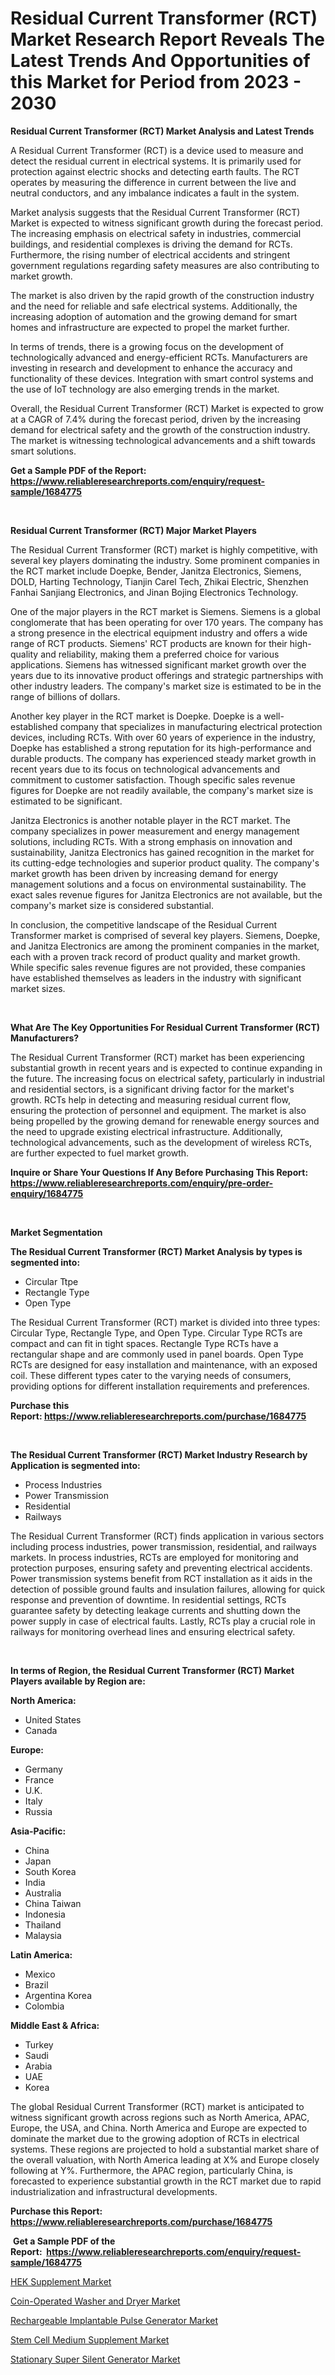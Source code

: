 <p><h1>Residual Current Transformer (RCT) Market Research Report Reveals The Latest Trends And Opportunities of this Market for Period from 2023 - 2030</h1></p><p><strong>Residual Current Transformer (RCT) Market Analysis and Latest Trends</strong></p>
<p><p>A Residual Current Transformer (RCT) is a device used to measure and detect the residual current in electrical systems. It is primarily used for protection against electric shocks and detecting earth faults. The RCT operates by measuring the difference in current between the live and neutral conductors, and any imbalance indicates a fault in the system.</p><p>Market analysis suggests that the Residual Current Transformer (RCT) Market is expected to witness significant growth during the forecast period. The increasing emphasis on electrical safety in industries, commercial buildings, and residential complexes is driving the demand for RCTs. Furthermore, the rising number of electrical accidents and stringent government regulations regarding safety measures are also contributing to market growth.</p><p>The market is also driven by the rapid growth of the construction industry and the need for reliable and safe electrical systems. Additionally, the increasing adoption of automation and the growing demand for smart homes and infrastructure are expected to propel the market further.</p><p>In terms of trends, there is a growing focus on the development of technologically advanced and energy-efficient RCTs. Manufacturers are investing in research and development to enhance the accuracy and functionality of these devices. Integration with smart control systems and the use of IoT technology are also emerging trends in the market.</p><p>Overall, the Residual Current Transformer (RCT) Market is expected to grow at a CAGR of 7.4% during the forecast period, driven by the increasing demand for electrical safety and the growth of the construction industry. The market is witnessing technological advancements and a shift towards smart solutions.</p></p>
<p><strong>Get a Sample PDF of the Report:&nbsp; <a href="https://www.reliableresearchreports.com/enquiry/request-sample/1684775">https://www.reliableresearchreports.com/enquiry/request-sample/1684775</a></strong></p>
<p>&nbsp;</p>
<p><strong>Residual Current Transformer (RCT) Major Market Players</strong></p>
<p><p>The Residual Current Transformer (RCT) market is highly competitive, with several key players dominating the industry. Some prominent companies in the RCT market include Doepke, Bender, Janitza Electronics, Siemens, DOLD, Harting Technology, Tianjin Carel Tech, Zhikai Electric, Shenzhen Fanhai Sanjiang Electronics, and Jinan Bojing Electronics Technology. </p><p>One of the major players in the RCT market is Siemens. Siemens is a global conglomerate that has been operating for over 170 years. The company has a strong presence in the electrical equipment industry and offers a wide range of RCT products. Siemens' RCT products are known for their high-quality and reliability, making them a preferred choice for various applications. Siemens has witnessed significant market growth over the years due to its innovative product offerings and strategic partnerships with other industry leaders. The company's market size is estimated to be in the range of billions of dollars.</p><p>Another key player in the RCT market is Doepke. Doepke is a well-established company that specializes in manufacturing electrical protection devices, including RCTs. With over 60 years of experience in the industry, Doepke has established a strong reputation for its high-performance and durable products. The company has experienced steady market growth in recent years due to its focus on technological advancements and commitment to customer satisfaction. Though specific sales revenue figures for Doepke are not readily available, the company's market size is estimated to be significant.</p><p>Janitza Electronics is another notable player in the RCT market. The company specializes in power measurement and energy management solutions, including RCTs. With a strong emphasis on innovation and sustainability, Janitza Electronics has gained recognition in the market for its cutting-edge technologies and superior product quality. The company's market growth has been driven by increasing demand for energy management solutions and a focus on environmental sustainability. The exact sales revenue figures for Janitza Electronics are not available, but the company's market size is considered substantial.</p><p>In conclusion, the competitive landscape of the Residual Current Transformer market is comprised of several key players. Siemens, Doepke, and Janitza Electronics are among the prominent companies in the market, each with a proven track record of product quality and market growth. While specific sales revenue figures are not provided, these companies have established themselves as leaders in the industry with significant market sizes.</p></p>
<p>&nbsp;</p>
<p><strong>What Are The Key Opportunities For Residual Current Transformer (RCT) Manufacturers?</strong></p>
<p><p>The Residual Current Transformer (RCT) market has been experiencing substantial growth in recent years and is expected to continue expanding in the future. The increasing focus on electrical safety, particularly in industrial and residential sectors, is a significant driving factor for the market's growth. RCTs help in detecting and measuring residual current flow, ensuring the protection of personnel and equipment. The market is also being propelled by the growing demand for renewable energy sources and the need to upgrade existing electrical infrastructure. Additionally, technological advancements, such as the development of wireless RCTs, are further expected to fuel market growth.</p></p>
<p><strong>Inquire or Share Your Questions If Any Before Purchasing This Report: <a href="https://www.reliableresearchreports.com/enquiry/pre-order-enquiry/1684775">https://www.reliableresearchreports.com/enquiry/pre-order-enquiry/1684775</a></strong></p>
<p>&nbsp;</p>
<p><strong>Market Segmentation</strong></p>
<p><strong>The Residual Current Transformer (RCT) Market Analysis by types is segmented into:</strong></p>
<p><ul><li>Circular Ttpe</li><li>Rectangle Type</li><li>Open Type</li></ul></p>
<p><p>The Residual Current Transformer (RCT) market is divided into three types: Circular Type, Rectangle Type, and Open Type. Circular Type RCTs are compact and can fit in tight spaces. Rectangle Type RCTs have a rectangular shape and are commonly used in panel boards. Open Type RCTs are designed for easy installation and maintenance, with an exposed coil. These different types cater to the varying needs of consumers, providing options for different installation requirements and preferences.</p></p>
<p><strong>Purchase this Report:&nbsp;<a href="https://www.reliableresearchreports.com/purchase/1684775">https://www.reliableresearchreports.com/purchase/1684775</a></strong></p>
<p>&nbsp;</p>
<p><strong>The Residual Current Transformer (RCT) Market Industry Research by Application is segmented into:</strong></p>
<p><ul><li>Process Industries</li><li>Power Transmission</li><li>Residential</li><li>Railways</li></ul></p>
<p><p>The Residual Current Transformer (RCT) finds application in various sectors including process industries, power transmission, residential, and railways markets. In process industries, RCTs are employed for monitoring and protection purposes, ensuring safety and preventing electrical accidents. Power transmission systems benefit from RCT installation as it aids in the detection of possible ground faults and insulation failures, allowing for quick response and prevention of downtime. In residential settings, RCTs guarantee safety by detecting leakage currents and shutting down the power supply in case of electrical faults. Lastly, RCTs play a crucial role in railways for monitoring overhead lines and ensuring electrical safety.</p></p>
<p>&nbsp;</p>
<p><strong>In terms of Region, the Residual Current Transformer (RCT) Market Players available by Region are:</strong></p>
<p>
    <p> <strong> North America: </strong>
        <ul>
            <li>United States</li>
            <li>Canada</li>
        </ul>
        </p> 
    <p> <strong> Europe: </strong>
        <ul>
            <li>Germany</li>
            <li>France</li>
            <li>U.K.</li>
            <li>Italy</li>
            <li>Russia</li>
        </ul>
        </p> 
    <p> <strong> Asia-Pacific: </strong>
        <ul>
            <li>China</li>
            <li>Japan</li>
            <li>South Korea</li>
            <li>India</li>
            <li>Australia</li>
            <li>China Taiwan</li>
            <li>Indonesia</li>
            <li>Thailand</li>
            <li>Malaysia</li>
        </ul>
        </p> 
    <p> <strong> Latin America: </strong>
        <ul>
            <li>Mexico</li>
            <li>Brazil</li>
            <li>Argentina Korea</li>
            <li>Colombia</li>
        </ul>
        </p> 
    <p> <strong> Middle East & Africa: </strong>
        <ul>
            <li>Turkey</li>
            <li>Saudi</li>
            <li>Arabia</li>
            <li>UAE</li>
            <li>Korea</li>
        </ul>
    </p>
    </p>
<p><p>The global Residual Current Transformer (RCT) market is anticipated to witness significant growth across regions such as North America, APAC, Europe, the USA, and China. North America and Europe are expected to dominate the market due to the growing adoption of RCTs in electrical systems. These regions are projected to hold a substantial market share of the overall valuation, with North America leading at X% and Europe closely following at Y%. Furthermore, the APAC region, particularly China, is forecasted to experience substantial growth in the RCT market due to rapid industrialization and infrastructural developments.</p></p>
<p><strong>Purchase this Report: <a href="https://www.reliableresearchreports.com/purchase/1684775">https://www.reliableresearchreports.com/purchase/1684775</a></strong></p>
<p>&nbsp;<strong>Get a Sample PDF of the Report:&nbsp;&nbsp;<a href="https://www.reliableresearchreports.com/enquiry/request-sample/1684775">https://www.reliableresearchreports.com/enquiry/request-sample/1684775</a></strong></p>
<p><strong></strong></p>
<p><p><a href="https://medium.com/@zolajenkins1966/hek-supplement-market-report-reveals-the-latest-trends-and-growth-opportunities-of-this-market-df1869879a90">HEK Supplement Market</a></p><p><a href="https://www.linkedin.com/pulse/coin-operated-washer-dryer-market-size-2023-2030-global/">Coin-Operated Washer and Dryer Market</a></p><p><a href="https://www.linkedin.com/pulse/rechargeable-implantable-pulse-generator-market-research-report/">Rechargeable Implantable Pulse Generator Market</a></p><p><a href="https://medium.com/@caylawisoky8698/stem-cell-medium-supplement-market-analysis-its-cagr-market-segmentation-and-global-industry-6f7f625eb78d">Stem Cell Medium Supplement Market</a></p><p><a href="https://www.linkedin.com/pulse/stationary-super-silent-generator-market-share-amp-new/">Stationary Super Silent Generator Market</a></p></p>